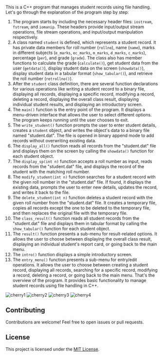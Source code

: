This is a C++ program that manages student records using file handling. Let's go through the explanation of the program step by step:

1. The program starts by including the necessary header files: `iostream`, `fstream`, and `iomanip`. These headers provide input/output stream operations, file stream operations, and input/output manipulation respectively.
2. A class named `student` is defined, which represents a student record. It has private data members for roll number (`rollno`), name (`name`), marks in different subjects (`e_marks`, `ec_marks`, `m_marks`, `d_marks`, `c_marks`), percentage (`per`), and grade (`grade`). The class also has member functions to calculate the grade (`calculate()`), get student data from the user (`getdata()`), display student data on the screen (`showdata()`), display student data in a tabular format (`show_tabular()`), and retrieve the roll number (`retrollno()`).
3. After the `student` class definition, there are several function declarations for various operations like writing a student record to a binary file, displaying all records, displaying a specific record, modifying a record, deleting a record, displaying the overall class result, displaying individual student results, and displaying an introductory screen.
4. The `main()` function is the entry point of the program. It displays a menu-driven interface that allows the user to select different options. The program keeps running until the user chooses to exit.
5. The `write_student()` function prompts the user to enter student details, creates a `student` object, and writes the object's data to a binary file named "student.dat". The file is opened in binary append mode to add records without overwriting existing data.
6. The `display_all()` function reads all records from the "student.dat" file and displays them on the screen by calling the `showdata()` function for each student object.
7. The `display_sp(int n)` function accepts a roll number as input, reads records from the "student.dat" file, and displays the record of the student with the matching roll number.
8. The `modify_student(int n)` function searches for a student record with the given roll number in the "student.dat" file. If found, it displays the existing data, prompts the user to enter new details, updates the record, and writes it back to the file.
9. The `delete_student(int n)` function deletes a student record with the given roll number from the "student.dat" file. It creates a temporary file, copies all records except the one to be deleted to the temporary file, and then replaces the original file with the temporary file.
10. The `class_result()` function reads all student records from the "student.dat" file and displays them in tabular format by calling the `show_tabular()` function for each student object.
11. The `result()` function presents a sub-menu for result-related options. It allows the user to choose between displaying the overall class result, displaying an individual student's report card, or going back to the main menu.
12. The `intro()` function displays a simple introductory screen.
13. The `entry_menu()` function presents a sub-menu for entry/edit operations. It allows the user to choose between creating a student record, displaying all records, searching for a specific record, modifying a record, deleting a record, or going back to the main menu.
That's the overview of the program. It provides basic functionality to manage student records using file handling in C++.

![cherry1](https://github.com/Madalacharitavya/StudentReportManagementSystem/assets/102969979/8c92483e-41b1-4a50-b8a5-0df3366acdb6)
![cherry2](https://github.com/Madalacharitavya/StudentReportManagementSystem/assets/102969979/a31b66fb-2727-414e-ac1a-537063506965)
![cherry3](https://github.com/Madalacharitavya/StudentReportManagementSystem/assets/102969979/bf748968-076c-4d6c-8464-3fa38e4c52e6)
![cherry4](https://github.com/Madalacharitavya/StudentReportManagementSystem/assets/102969979/8cd9b540-0b83-4e8f-b4f6-0c075f9508b6)

## Contributing

Contributions are welcome! Feel free to open issues or pull requests.

## License

This project is licensed under the [MIT License](LICENSE).

